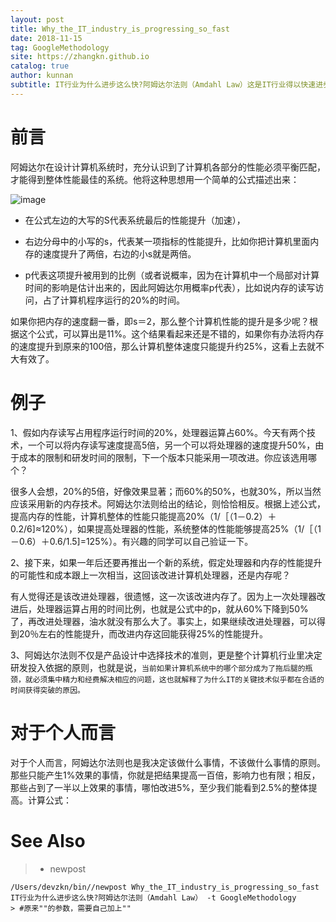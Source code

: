 ```yaml
---
layout: post
title: Why_the_IT_industry_is_progressing_so_fast
date: 2018-11-15
tag: GoogleMethodology
site: https://zhangkn.github.io
catalog: true
author: kunnan
subtitle: IT行业为什么进步这么快?阿姆达尔法则（Amdahl Law）这是IT行业得以快速进步的战术，和它相对应的是摩尔定律，这是IT行业的战略。
---
```








# 前言



阿姆达尔在设计计算机系统时，充分认识到了计算机各部分的性能必须平衡匹配，才能得到整体性能最佳的系统。他将这种思想用一个简单的公式描述出来：

![image](https://wx4.sinaimg.cn/large/af39b376gy1fx8u7hykrfj20mg062dg8.jpg)





* 在公式左边的大写的S代表系统最后的性能提升（加速），

* 右边分母中的小写的s，代表某一项指标的性能提升，比如你把计算机里面内存的速度提升了两倍，右边的小s就是两倍。

* p代表这项提升被用到的比例（或者说概率，因为在计算机中一个局部对计算时间的影响是估计出来的，因此阿姆达尔用概率p代表），比如说内存的读写访问，占了计算机程序运行的20%的时间。





如果你把内存的速度翻一番，即s＝2，那么整个计算机性能的提升是多少呢？根据这个公式，可以算出是11%。这个结果看起来还是不错的，如果你有办法将内存的速度提升到原来的100倍，那么计算机整体速度只能提升约25%，这看上去就不大有效了。



# 例子



1、假如内存读写占用程序运行时间的20%，处理器运算占60%。今天有两个技术，一个可以将内存读写速度提高5倍，另一个可以将处理器的速度提升50%，由于成本的限制和研发时间的限制，下一个版本只能采用一项改进。你应该选用哪个？

很多人会想，20%的5倍，好像效果显著；而60%的50%，也就30%，所以当然应该采用新的内存技术。阿姆达尔法则给出的结论，则恰恰相反。根据上述公式，提高内存的性能，计算机整体的性能只能提高20%（1/［（1－0.2）＋0.2/6]≈120%），如果提高处理器的性能，系统整体的性能能够提高25%（1/［（1－0.6）＋0.6/1.5]=125%）。有兴趣的同学可以自己验证一下。



2、接下来，如果一年后还要再推出一个新的系统，假定处理器和内存的性能提升的可能性和成本跟上一次相当，这回该改进计算机处理器，还是内存呢？

有人觉得还是该改进处理器，很遗憾，这一次该改进内存了。因为上一次处理器改进后，处理器运算占用的时间比例，也就是公式中的p，就从60%下降到50%了，再改进处理器，油水就没有那么大了。事实上，如果继续改进处理器，可以得到20％左右的性能提升，而改进内存这回能获得25%的性能提升。



3、阿姆达尔法则不仅是产品设计中选择技术的准则，更是整个计算机行业里决定研发投入依据的原则，也就是说，`当前如果计算机系统中的哪个部分成为了拖后腿的瓶颈，就必须集中精力和经费解决相应的问题，这也就解释了为什么IT的关键技术似乎都在合适的时间获得突破的原因。`





# 对于个人而言



对于个人而言，阿姆达尔法则也是我决定该做什么事情，不该做什么事情的原则。那些只能产生1%效果的事情，你就是把结果提高一百倍，影响力也有限；相反，那些占到了一半以上效果的事情，哪怕改进5%，至少我们能看到2.5%的整体提高。计算公式：



# See Also 

>* newpost 
>
```
/Users/devzkn/bin//newpost Why_the_IT_industry_is_progressing_so_fast IT行业为什么进步这么快?阿姆达尔法则（Amdahl Law） -t GoogleMethodology
> #原来""的参数，需要自己加上""
```

